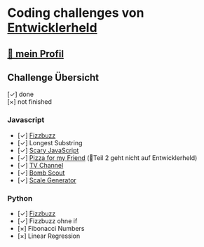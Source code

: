 # Coding challenges von [Entwicklerheld](https://platform.entwicklerheld.de/challenge?challengeFilterStateKey=all)

## [🔗 mein Profil](https://platform.entwicklerheld.de/publicprofile/437b17c4cdada3038b0d10fca874ee9d)

## Challenge Übersicht

[✓] done </br>
[×] not finished

### Javascript

- [✓] [Fizzbuzz](https://platform.entwicklerheld.de/challenge/fizzbuzz?technology=javascript)
- [✓] Longest Substring
- [✓] [Scary JavaScript](https://platform.entwicklerheld.de/challenge/scary-javascript?technology=javascript)
- [✓] [Pizza for my Friend](https://platform.entwicklerheld.de/challenge/pizza-for-my-friends-challenge?technology=javascript%2Breact) (🔺Teil 2 geht nicht auf Entwicklerheld)
- [✓] [TV Channel](https://platform.entwicklerheld.de/challenge/tv-channel?technology=javascript)
- [✓] [Bomb Scout](https://platform.entwicklerheld.de/challenge/bomb-scout?technology=javascript)
- [✓] [Scale Generator](https://platform.entwicklerheld.de/challenge/scale-generator?technology=javascript)

### Python

- [✓] [Fizzbuzz](https://platform.entwicklerheld.de/challenge/fizzbuzz?technology=python)
- [✓] Fizzbuzz ohne if
- [×] Fibonacci Numbers
- [×] Linear Regression
